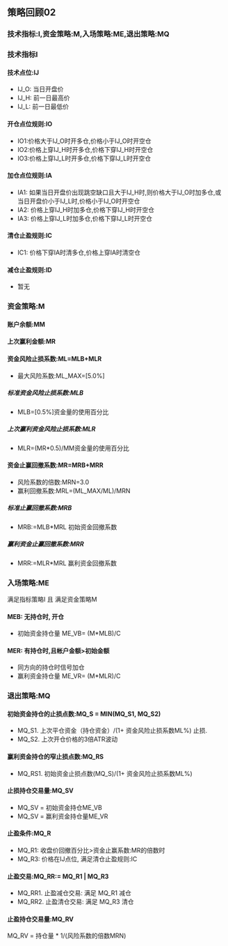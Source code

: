 ## 策略回顾02

### 技术指标:I,资金策略:M,入场策略:ME,退出策略:MQ

### 技术指标I

#### 技术点位:IJ

+ IJ_O: 当日开盘价
+ IJ_H: 前一日最高价
+ IJ_L: 前一日最低价

#### 开仓点位规则:IO

* IO1:价格大于IJ_O时开多仓,价格小于IJ_O时开空仓
* IO2:价格上穿IJ_H时开多仓,价格下穿IJ_H时开空仓
* IO3:价格上穿IJ_L时开多仓,价格下穿IJ_L时开空仓

#### 加仓点位规则:IA

* IA1: 如果当日开盘价出现跳空缺口且大于IJ_H时,则价格大于IJ_O时加多仓,或当日开盘价小于IJ_L时,价格小于IJ_O时开空仓
* IA2: 价格上穿IJ_H时加多仓,价格下穿IJ_H时开空仓
* IA3: 价格上穿IJ_L时加多仓,价格下穿IJ_L时开空仓

#### 清仓止盈规则:IC

* IC1: 价格下穿IA时清多仓,价格上穿IA时清空仓

#### 减仓止盈规则:ID

* 暂无

### 资金策略:M

#### 账户余额:MM

#### 上次赢利金额:MR

#### 资金风险止损系数:ML=MLB+MLR

* 最大风险系数:ML_MAX=[5.0%]

##### 标准资金风险止损系数:MLB

* MLB=[0.5%]资金量的使用百分比

##### 上次赢利资金风险止损系数:MLR

* MLR=(MR*0.5)/MM资金量的使用百分比

#### 资金止赢回撤系数:MR=MRB+MRR

* 风险系数的倍数:MRN=3.0
* 赢利回撤系数:MRL=(ML_MAX/ML)/MRN

##### 标准止赢回撤系数:MRB

* MRB:=MLB*MRL 初始资金回撤系数

##### 赢利资金止赢回撤系数:MRR

* MRR:=MLR*MRL 赢利资金回撤系数

### 入场策略:ME

满足指标策略I 且 满足资金策略M

#### MEB: 无持仓时, 开仓

* 初始资金持仓量 ME_VB= (M*MLB)/C

#### MER: 有持仓时,且帐户金额>初始金额

* 同方向的持仓时信号加仓
* 赢利资金持仓量 ME_VR= (M*MLR)/C

### 退出策略:MQ

#### 初始资金持仓的止损点数:MQ_S = MIN(MQ_S1, MQ_S2)

* MQ_S1. 上次平仓资金（持仓资金）/(1+ 资金风险止损系数ML%) 止损.
* MQ_S2. 上次开仓价格的3倍ATR波动

#### 赢利资金持仓的窄止损点数:MQ_RS

* MQ_RS1. 初始资金止损点数(MQ_S)/(1+ 资金风险止损系数ML%)

#### 止损持仓交易量:MQ_SV

* MQ_SV = 初始资金持仓ME_VB
* MQ_SV = 赢利资金持仓量ME_VR

#### 止盈条件:MQ_R

* MQ_R1: 收盘价回撤百分比>资金止赢系数:MR的倍数时
* MQ_R3: 价格在IJ点位, 满足清仓止盈规则:IC

#### 止盈交易:MQ_RR:= MQ_R1 | MQ_R3

* MQ_RR1. 止盈减仓交易: 满足 MQ_R1 减仓
* MQ_RR2. 止盈清仓交易: 满足 MQ_R3 清仓

#### 止盈持仓交易量:MQ_RV

MQ_RV = 持仓量 * 1/(风险系数的倍数MRN)

